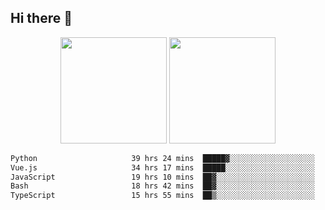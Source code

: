 ## Hi there 👋
<div align="center">
<span>  </span>
<img height="170px" src="https://github-readme-stats.vercel.app/api?username=bigQY&show_icons=true&count_private==true&v=3" /><span>        </span><img height="170px" src="https://github-readme-stats.vercel.app/api/top-langs/?username=bigQY&layout=compact&langs_count=8&v=3" />
<span>  </span>
</div>
<div align="center">

<!--START_SECTION:waka-->

```txt
Python                     39 hrs 24 mins  █████▓░░░░░░░░░░░░░░░░░░░   22.55 %
Vue.js                     34 hrs 17 mins  █████░░░░░░░░░░░░░░░░░░░░   19.62 %
JavaScript                 19 hrs 10 mins  ██▓░░░░░░░░░░░░░░░░░░░░░░   10.97 %
Bash                       18 hrs 42 mins  ██▓░░░░░░░░░░░░░░░░░░░░░░   10.71 %
TypeScript                 15 hrs 55 mins  ██▒░░░░░░░░░░░░░░░░░░░░░░   09.11 %
```

<!--END_SECTION:waka-->
</div>
